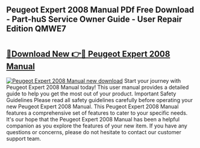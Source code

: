 ## Peugeot Expert 2008 Manual PDf Free Download - Part-huS Service Owner Guide - User Repair Edition QMWE7

# <h2><a href="http://bc98747.oget.top/?id=Peugeot+Expert+2008+Manual">🔗Download New 👉🔴 Peugeot Expert 2008 Manual</a></h2>

[![Peugeot Expert 2008 Manual new download](https://i.imgur.com/5g1atiW.png)](http://bc98747.oget.top/?id=Peugeot+Expert+2008+Manual)
Start your journey with Peugeot Expert 2008 Manual today! This user manual provides a detailed guide to help you get the most out of your product. Important Safety Guidelines Please read all safety guidelines carefully before operating your new Peugeot Expert 2008 Manual. This Peugeot Expert 2008 Manual features a comprehensive set of features to cater to your specific needs. It's our hope that the Peugeot Expert 2008 Manual has been a helpful companion as you explore the features of your new item. If you have any questions or concerns, please do not hesitate to contact our customer support team.
